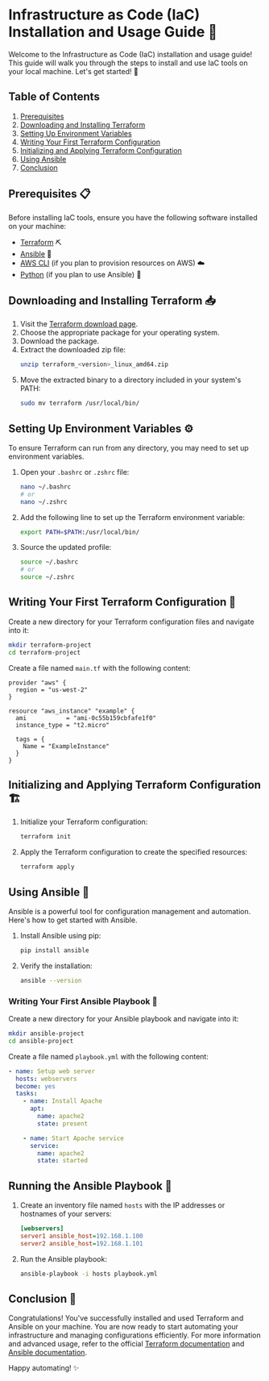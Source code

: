 # Infrastructure as Code (IaC) Installation and Usage Guide 🚀

Welcome to the Infrastructure as Code (IaC) installation and usage guide! This guide will walk you through the steps to install and use IaC tools on your local machine. Let's get started! 🌟

## Table of Contents
1. [Prerequisites](#prerequisites)
2. [Downloading and Installing Terraform](#downloading-and-installing-terraform)
3. [Setting Up Environment Variables](#setting-up-environment-variables)
4. [Writing Your First Terraform Configuration](#writing-your-first-terraform-configuration)
5. [Initializing and Applying Terraform Configuration](#initializing-and-applying-terraform-configuration)
6. [Using Ansible](#using-ansible)
7. [Conclusion](#conclusion)

## Prerequisites 📋
Before installing IaC tools, ensure you have the following software installed on your machine:

- [Terraform](https://www.terraform.io/downloads.html) ⛏️
- [Ansible](https://docs.ansible.com/ansible/latest/installation_guide/intro_installation.html) 🔧
- [AWS CLI](https://aws.amazon.com/cli/) (if you plan to provision resources on AWS) ☁️
- [Python](https://www.python.org/downloads/) (if you plan to use Ansible) 🐍

## Downloading and Installing Terraform 📥
1. Visit the [Terraform download page](https://www.terraform.io/downloads.html).
2. Choose the appropriate package for your operating system.
3. Download the package.
4. Extract the downloaded zip file:
    ```sh
    unzip terraform_<version>_linux_amd64.zip
    ```
5. Move the extracted binary to a directory included in your system's PATH:
    ```sh
    sudo mv terraform /usr/local/bin/
    ```

## Setting Up Environment Variables ⚙️
To ensure Terraform can run from any directory, you may need to set up environment variables.

1. Open your `.bashrc` or `.zshrc` file:
    ```sh
    nano ~/.bashrc
    # or
    nano ~/.zshrc
    ```
2. Add the following line to set up the Terraform environment variable:
    ```sh
    export PATH=$PATH:/usr/local/bin/
    ```
3. Source the updated profile:
    ```sh
    source ~/.bashrc
    # or
    source ~/.zshrc
    ```

## Writing Your First Terraform Configuration 📝
Create a new directory for your Terraform configuration files and navigate into it:
```sh
mkdir terraform-project
cd terraform-project
```

Create a file named `main.tf` with the following content:
```hcl
provider "aws" {
  region = "us-west-2"
}

resource "aws_instance" "example" {
  ami           = "ami-0c55b159cbfafe1f0"
  instance_type = "t2.micro"

  tags = {
    Name = "ExampleInstance"
  }
}
```

## Initializing and Applying Terraform Configuration 🏗️
1. Initialize your Terraform configuration:
    ```sh
    terraform init
    ```
2. Apply the Terraform configuration to create the specified resources:
    ```sh
    terraform apply
    ```

## Using Ansible 🔧
Ansible is a powerful tool for configuration management and automation. Here's how to get started with Ansible.

1. Install Ansible using pip:
    ```sh
    pip install ansible
    ```
2. Verify the installation:
    ```sh
    ansible --version
    ```

### Writing Your First Ansible Playbook 📘
Create a new directory for your Ansible playbook and navigate into it:
```sh
mkdir ansible-project
cd ansible-project
```

Create a file named `playbook.yml` with the following content:
```yaml
- name: Setup web server
  hosts: webservers
  become: yes
  tasks:
    - name: Install Apache
      apt:
        name: apache2
        state: present

    - name: Start Apache service
      service:
        name: apache2
        state: started
```

## Running the Ansible Playbook 🏃
1. Create an inventory file named `hosts` with the IP addresses or hostnames of your servers:
    ```ini
    [webservers]
    server1 ansible_host=192.168.1.100
    server2 ansible_host=192.168.1.101
    ```
2. Run the Ansible playbook:
    ```sh
    ansible-playbook -i hosts playbook.yml
    ```

## Conclusion 🎉
Congratulations! You've successfully installed and used Terraform and Ansible on your machine. You are now ready to start automating your infrastructure and managing configurations efficiently. For more information and advanced usage, refer to the official [Terraform documentation](https://www.terraform.io/docs/index.html) and [Ansible documentation](https://docs.ansible.com/ansible/latest/index.html).

Happy automating! ✨
